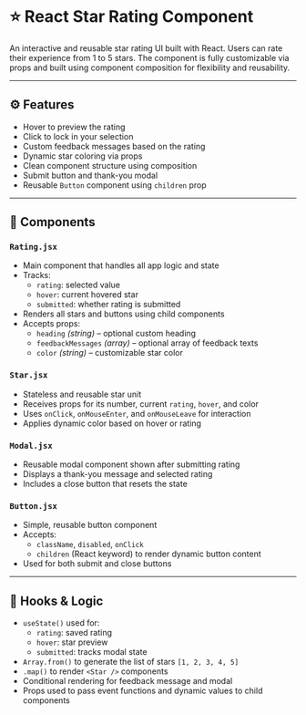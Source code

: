 # ⭐ React Star Rating Component

An interactive and reusable star rating UI built with React. Users can rate their experience from 1 to 5 stars. The component is fully customizable via props and built using component composition for flexibility and reusability.

---

## ⚙️ Features

- Hover to preview the rating
- Click to lock in your selection
- Custom feedback messages based on the rating
- Dynamic star coloring via props
- Clean component structure using composition
- Submit button and thank-you modal
- Reusable `Button` component using `children` prop

---

## 🧩 Components

### `Rating.jsx`

- Main component that handles all app logic and state
- Tracks:
  - `rating`: selected value
  - `hover`: current hovered star
  - `submitted`: whether rating is submitted
- Renders all stars and buttons using child components
- Accepts props:
  - `heading` _(string)_ – optional custom heading
  - `feedbackMessages` _(array)_ – optional array of feedback texts
  - `color` _(string)_ – customizable star color

### `Star.jsx`

- Stateless and reusable star unit
- Receives props for its number, current `rating`, `hover`, and color
- Uses `onClick`, `onMouseEnter`, and `onMouseLeave` for interaction
- Applies dynamic color based on hover or rating

### `Modal.jsx`

- Reusable modal component shown after submitting rating
- Displays a thank-you message and selected rating
- Includes a close button that resets the state

### `Button.jsx`

- Simple, reusable button component
- Accepts:
  - `className`, `disabled`, `onClick`
  - `children` (React keyword) to render dynamic button content
- Used for both submit and close buttons

---

## 🧠 Hooks & Logic

- `useState()` used for:
  - `rating`: saved rating
  - `hover`: star preview
  - `submitted`: tracks modal state
- `Array.from()` to generate the list of stars `[1, 2, 3, 4, 5]`
- `.map()` to render `<Star />` components
- Conditional rendering for feedback message and modal
- Props used to pass event functions and dynamic values to child components
